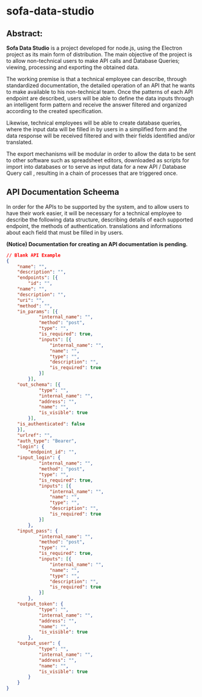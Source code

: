 sofa-data-studio
===

Abstract:
---


**Sofa Data Studio** is a project developed for node.js, using the Electron project as its main form of distribution. The main objective of the project is to allow non-technical users to make API calls and Database Queries; viewing, processing and exporting the obtained data.  
  
The working premise is that a technical employee can describe, through standardized documentation, the detailed operation of an API that he wants to make available to his non-technical team. Once the patterns of each API endpoint are described, users will be able to define the data inputs through an intelligent form pattern and receive the answer filtered and organized according to the created specification.

Likewise, technical employees will be able to create database queries, where the input data will be filled in by users in a simplified form and the data response will be received filtered and with their fields identified and/or translated.

The export mechanisms will be modular in order to allow the data to be sent to other software such as spreadsheet editors, downloaded as scripts for import into databases or to serve as input data for a new API / Database Query call , resulting in a chain of processes that are triggered once.


API Documentation Scheema
---
In order for the APIs to be supported by the system, and to allow users to have their work easier, it will be necessary for a technical employee to describe the following data structure, describing details of each supported endpoint, the methods of authentication. translations and informations about each field that must be filled in by users.

**(Notice) Documentation for creating an API documentation is pending.**

```json
// Blank API Example 
{
    "name": "",
    "description": "",
    "endpoints": [{
        "id": "",
	"name": "",
	"description": "",
	"uri": "",
	"method": "",
	"in_params": [{
            "internal_name": "",
            "method": "post",
            "type": "",
            "is_required": true,
            "inputs": [{
                "internal_name": "",
                "name": "",
                "type": "",
                "description": "",
                "is_required": true
            }]
        }],
	"out_schema": [{
            "type": "",
            "internal_name": "",
            "address": "",
            "name": "",
            "is_visible": true
        }],
	"is_authenticated": false
    }],
    "urlref": "",
    "auth_type": "Bearer",
    "login": {
        "endpoint_id": "",
	"input_login": {
            "internal_name": "",
            "method": "post",
            "type": "",
            "is_required": true,
            "inputs": [{
                "internal_name": "",
                "name": "",
                "type": "",
                "description": "",
                "is_required": true
            }]
        },
	"input_pass": {
            "internal_name": "",
            "method": "post",
            "type": "",
            "is_required": true,
            "inputs": [{
                "internal_name": "",
                "name": "",
                "type": "",
                "description": "",
                "is_required": true
            }]
        },
	"output_token": {
            "type": "",
            "internal_name": "",
            "address": "",
            "name": "",
            "is_visible": true
        },
	"output_user": {
            "type": "",
            "internal_name": "",
            "address": "",
            "name": "",
            "is_visible": true
        }
    }
}

```